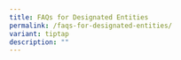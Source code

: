```yaml
---
title: FAQs for Designated Entities
permalink: /faqs-for-designated-entities/
variant: tiptap
description: ""
---
```

